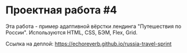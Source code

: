 # Проектная работа #4

Эта работа - пример адаптивной вёрстки лендинга "Путешествия по России". Используются HTML, CSS, БЭМ, Flex, Grid.

Ссылка на деплой: https://echoreverb.github.io/russia-travel-sprint
